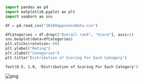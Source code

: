 ```python
import pandas as pd
import matplotlib.pyplot as plt
import seaborn as sns 
```


```python
df = pd.read_csv("2019HappinessData.csv")
```


```python
dfCategories = df.drop(["Overall rank", "Score"], axis=1)
sns.boxplot(data=dfCategories)
plt.xticks(rotation=-90)
plt.ylabel("Rating")
plt.xlabel("Categories")
plt.title("Distribution of Scoring For Each Category")
```




    Text(0.5, 1.0, 'Distribution of Scoring For Each Category')






![png](Demo_files/Demo_2_1.png)




```python

```
